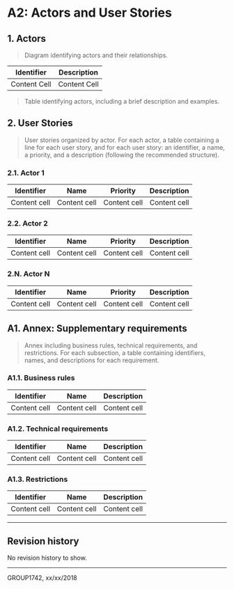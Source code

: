 # A2: Actors and User Stories
 
## 1. Actors
 
> Diagram identifying actors and their relationships.

Identifier | Description
-- | --
Content Cell | Content Cell

> Table identifying actors, including a brief description and examples.
 
## 2. User Stories
 
> User stories organized by actor.
> For each actor, a table containing a line for each user story, and for each user story: an identifier, a name, a priority, and a description (following the recommended structure).
 
### 2.1. Actor 1

Identifier | Name | Priority | Description
-- | -- | -- | --
Content cell | Content cell | Content cell | Content cell
 
### 2.2. Actor 2

Identifier | Name | Priority | Description
-- | -- | -- | --
Content cell | Content cell | Content cell | Content cell
 
### 2.N. Actor N

Identifier | Name | Priority | Description
-- | -- | -- | --
Content cell | Content cell | Content cell | Content cell
 
## A1. Annex: Supplementary requirements
 
> Annex including business rules, technical requirements, and restrictions.
> For each subsection, a table containing identifiers, names, and descriptions for each requirement.
 
### A1.1. Business rules

Identifier | Name | Description
-- | -- | --
Content cell | Content cell | Content cell
 
### A1.2. Technical requirements

Identifier | Name | Description
-- | -- | --
Content cell | Content cell | Content cell
 
### A1.3. Restrictions

Identifier | Name | Description
-- | -- | --
Content cell | Content cell | Content cell
 
***
 
## Revision history
No revision history to show.
 
***
 
GROUP1742, xx/xx/2018
